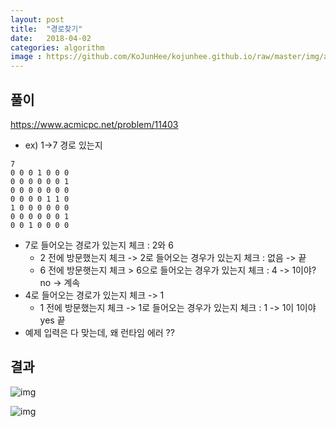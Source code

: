 ```yaml
---
layout: post
title:  "경로찾기"
date:   2018-04-02
categories: algorithm
image : https://github.com/KoJunHee/kojunhee.github.io/raw/master/img/algorithm.png
---
```


## 풀이

<https://www.acmicpc.net/problem/11403>

- ex) 1->7 경로 있는지

```
7
0 0 0 1 0 0 0
0 0 0 0 0 0 1
0 0 0 0 0 0 0
0 0 0 0 1 1 0
1 0 0 0 0 0 0
0 0 0 0 0 0 1
0 0 1 0 0 0 0

```

- 7로 들어오는 경로가 있는지 체크 : 2와 6
  - 2 전에 방문했는지 체크 -> 2로 들어오는 경우가 있는지 체크 : 없음 -> 끝
  - 6 전에 방문햇는지 체크 > 6으로 들어오는 경우가 있는지 체크 : 4 -> 1이야? no -> 계속
- 4로 들어오는 경로가 있는지 체크 -> 1
  - 1 전에 방문했는지 체크 -> 1로 들어오는 경우가 있는지 체크 : 1 -> 1이 1이야 yes 끝
- 예제 입력은 다 맞는데, 왜 런타임 에러 ??

## 결과

![img](https://github.com/KoJunHee/kojunhee.github.io/raw/master/img/04021.png)

![img](https://github.com/KoJunHee/kojunhee.github.io/raw/master/img/04022.png)









